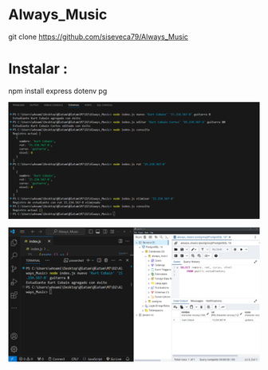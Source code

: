 # Always_Music

git clone https://github.com/siseveca79/Always_Music

# Instalar :

npm install express dotenv pg




![Aplicacion CRUD en Node](resultados.png)


![Verificacion ingreso vs postgreSQL](resultado2.png)
